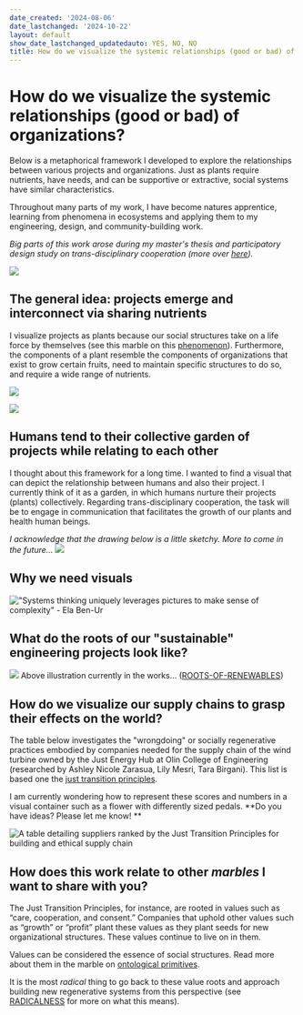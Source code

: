 ```yaml
---
date_created: '2024-08-06'
date_lastchanged: '2024-10-22'
layout: default
show_date_lastchanged_updatedauto: YES, NO, NO
title: How do we visualize the systemic relationships (good or bad) of organizations?
---
```

# How do we visualize the systemic relationships (good or bad) of organizations?
Below is a metaphorical framework I developed to explore the relationships between various projects and organizations. Just as plants require nutrients, have needs, and can be supportive or extractive, social systems have similar characteristics. 

Throughout many parts of my work, I have become natures apprentice, learning from phenomena in ecosystems and applying them to my engineering, design, and community-building work. 

*Big parts of this work arose during my master's thesis and participatory design study on trans-disciplinary cooperation (more over [here](MMSSystemicCooperationInterface-A.md)).*

![](media/cleanshot_2024-10-22-at-09-11-15@2x.png)
## The general idea: projects emerge and interconnect via sharing nutrients 
I visualize projects as plants because our social structures take on a life force by themselves (see this marble on this [phenomenon](AUTOPOIESIS-A.md)). Furthermore, the components of a plant resemble the components of organizations that exist to grow certain fruits, need to maintain specific structures to do so, and require a wide range of nutrients.

![](media/cleanshot_2024-07-26-at-20-09-42@2x.png)

![](media/cleanshot_2024-07-26-at-20-10-08@2x.png)
## Humans tend to their collective garden of projects while relating to each other
I thought about this framework for a long time. I wanted to find a visual that can depict the relationship between humans and also their project. I currently think of it as a garden, in which humans nurture their projects (plants) collectively. Regarding trans-disciplinary cooperation, the task will be to engage in communication that facilitates the growth of our plants and health human beings. 

*I acknowledge that the drawing below is a little sketchy. More to come in the future...*
![](media/cleanshot_2024-08-28-at-12-36-54@2x.png)

## Why we need visuals
!["Systems thinking uniquely leverages pictures to make sense of complexity" - Ela Ben-Ur](media/cleanshot_2024-08-06-at-11-48-33@2x.png)

## What do the roots of our "sustainable" engineering projects look like?
![](media/ROOTS-OF-RENEWABLES_1.png)
Above illustration currently in the works... ([ROOTS-OF-RENEWABLES](ROOTS-OF-RENEWABLES.md))
## How do we visualize our supply chains to grasp their effects on the world?
The table below investigates the "wrongdoing" or socially regenerative practices embodied by companies needed for the supply chain of the wind turbine owned by the Just Energy Hub at Olin College of Engineering (researched by Ashley Nicole Zarasua, Lily Mesri, Tara Birgani). This list is based one the [just transition principles](https://climatejusticealliance.org/just-transition/).

I am currently wondering how to represent these scores and numbers in a visual container such as a flower with differently sized pedals. **Do you have ideas? Please let me know! **

![A table detailing suppliers ranked by the Just Transition Principles for building and ethical supply chain](media/cleanshot_2024-08-06-at-11-54-49@2x.png)

## How does this work relate to other *marbles* I want to share with you?
The Just Transition Principles, for instance, are rooted in values such as “care, cooperation, and consent.” Companies that uphold other values such as “growth” or “profit” plant these values as they plant seeds for new organizational structures. These values continue to live on in them.

Values can be considered the essence of social structures. Read more about them in the marble on [ontological primitives](ONTOLOGICAL-PRIMITIVES.md).

It is the most *radical* thing to go back to these value roots and approach building new regenerative systems from this perspective (see [RADICALNESS](RADICALNESS.md) for more on what this means).




